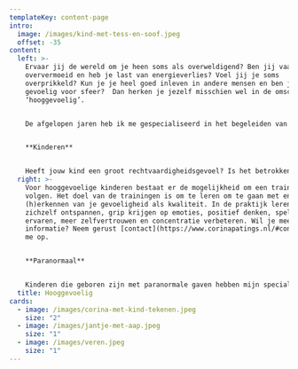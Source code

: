 ```yaml
---
templateKey: content-page
intro:
  image: /images/kind-met-tess-en-soof.jpeg
  offset: -35
content:
  left: >-
    Ervaar jij de wereld om je heen soms als overweldigend? Ben jij vaak
    oververmoeid en heb je last van energieverlies? Voel jij je soms
    overprikkeld? Kun je je heel goed inleven in andere mensen en ben je
    gevoelig voor sfeer?  Dan herken je jezelf misschien wel in de omschrijving
    ‘hooggevoelig’.


    De afgelopen jaren heb ik me gespecialiseerd in het begeleiden van hooggevoelige kinderen en volwassenen. Gelukkig is er steeds meer ruimte en aandacht voor hooggevoeligheid. Eerst zag ik vooral hooggevoelige kinderen in mijn praktijk, nu zie ik vaker hooggevoelige ouders en volwassenen. Mijn uitgangspunt is dat ik hooggevoeligheid als een kwaliteit zie. Dat betekent niet dat je er geen last van kunt hebben. Zoals elke kwaliteit kun je deze ook als valkuil ervaren. Ik help je graag om inzicht te krijgen in wat hooggevoeligheid voor jou betekent en hoe jij deze kwaliteit als kracht kan gebruiken.


    **Kinderen**


    Heeft jouw kind een groot rechtvaardigheidsgevoel? Is het betrokken en hulpvaardig? Wil het graag goed werk leveren en neigt het naar perfectionisme? Hooggevoelige kinderen zijn geboren met de neiging veel op te merken in hun omgeving en prikkels intens de doorleven. Die intensiteit maakt het soms lastig. Doordat ze zoveel indrukken binnen krijgen, raken ze snel overprikkeld. Dit gaat samen met ‘ander’ gedrag. Dat kan zich uiten in fysieke, mentale, emotionele en sociale klachten. Je kind kan bijvoorbeeld  last hebben van concentratieproblemen, moeite met veranderingen, faalangst, slecht slapen, is veel boos of heeft ruzie, laat druk of juist teruggetrokken gedrag zien, pest of wordt gepest, wil niet naar school. Het zijn uitingen van overprikkeling terwijl deze kinderen juist vaak invoelend, slim, intuïtief, creatief, nauwgezet en gewetensvol zijn.
  right: >-
    Voor hooggevoelige kinderen bestaat er de mogelijkheid om een training te
    volgen. Het doel van de trainingen is om te leren om te gaan met en het
    (h)erkennen van je gevoeligheid als kwaliteit. In de praktijk leren ze
    zichzelf ontspannen, grip krijgen op emoties, positief denken, spelenderwijs
    ervaren, meer zelfvertrouwen en concentratie verbeteren. Wil je meer
    informatie? Neem gerust [contact](https://www.corinapatings.nl/#contact) met
    me op.  


    **Paranormaal**


    Kinderen die geboren zijn met paranormale gaven hebben mijn speciale aandacht. Het kan lastig zijn om dit te herkennen, zeker wanneer het voor jou als ouder onbekend is. Voor de ontwikkeling van een kind is het van belang om helemaal gezien en erkend te worden in wie ze zijn. Wanneer je als ouder twijfelt of je kind behalve hoogsensitief mogelijk ook paranormaal is en je hebt daar vragen over neem gerust contact met me op. Ik kan je helpen een vertaalslag te maken voor jou en je kind.
  title: Hooggevoelig
cards:
  - image: /images/corina-met-kind-tekenen.jpeg
    size: "2"
  - image: /images/jantje-met-aap.jpeg
    size: "1"
  - image: /images/veren.jpeg
    size: "1"
---
```


